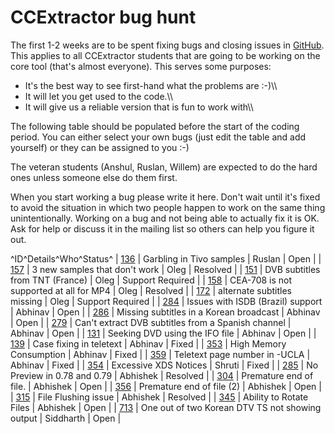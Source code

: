 # CCExtractor bug hunt

The first 1-2 weeks are to be spent fixing bugs and closing issues in
[GitHub](https://github.com/CCExtractor/ccextractor/issues).
This applies to all CCExtractor students that are going to be working on
the core tool (that\'s almost everyone). This serves some purposes:

-   It\'s the best way to see first-hand what the problems are :-)\\\\
-   It will let you get used to the code.\\\\
-   It will give us a reliable version that is fun to work with\\\\

The following table should be populated before the start of the coding
period. You can either select your own bugs (just edit the table and add
yourself) or they can be assigned to you :-)

The veteran students (Anshul, Ruslan, Willem) are expected to do the
hard ones unless someone else do them first.

When you start working a bug please write it here. Don\'t wait until
it\'s fixed to avoid the situation in which two people happen to work on
the same thing unintentionally. Working on a bug and not being able to
actually fix it is OK. Ask for help or discuss it in the mailing list so
others can help you figure it out.

\^ID\^Details\^Who\^Status\^ \|
[136](https://github.com/CCExtractor/ccextractor/issues/136)
\| Garbling in Tivo samples \| Ruslan \| Open \| \|
[157](https://github.com/CCExtractor/ccextractor/issues/157)
\| 3 new samples that don\'t work \| Oleg \| Resolved \| \|
[151](https://github.com/CCExtractor/ccextractor/issues/151)
\| DVB subtitles from TNT (France) \| Oleg \| Support Required \| \|
[158](https://github.com/CCExtractor/ccextractor/issues/158)
\| CEA-708 is not supported at all for MP4 \| Oleg \| Resolved \| \|
[172](https://github.com/CCExtractor/ccextractor/issues/172)
\| alternate subtitles missing \| Oleg \| Support Required \| \|
[284](https://github.com/CCExtractor/ccextractor/issues/284)
\| Issues with ISDB (Brazil) support \| Abhinav \| Open \| \|
[286](https://github.com/CCExtractor/ccextractor/issues/286)
\| Missing subtitles in a Korean broadcast \| Abhinav \| Open \| \|
[279](https://github.com/CCExtractor/ccextractor/issues/279)
\| Can\'t extract DVB subtitles from a Spanish channel \| Abhinav \|
Open \| \|
[131](https://github.com/CCExtractor/ccextractor/issues/131)
\| Seeking DVD using the IFO file \| Abhinav \| Open \| \|
[139](https://github.com/CCExtractor/ccextractor/issues/139)
\| Case fixing in teletext \| Abhinav \| Fixed \| \|
[353](https://github.com/CCExtractor/ccextractor/issues/353)
\| High Memory Consumption \| Abhinav \| Fixed \| \|
[359](https://github.com/CCExtractor/ccextractor/issues/359)
\| Teletext page number in -UCLA \| Abhinav \| Fixed \| \|
[354](https://github.com/CCExtractor/ccextractor/issues/354)
\| Excessive XDS Notices \| Shruti \| Fixed \| \|
[285](https://github.com/CCExtractor/ccextractor/issues/285)
\| No Preview in 0.78 and 0.79 \| Abhishek \| Resolved \| \|
[304](https://github.com/CCExtractor/ccextractor/issues/304)
\| Premature end of file. \| Abhishek \| Open \| \|
[356](https://github.com/CCExtractor/ccextractor/issues/356)
\| Premature end of file (2) \| Abhishek \| Open \| \|
[315](https://github.com/CCExtractor/ccextractor/issues/315)
\| File Flushing issue \| Abhishek \| Resolved \| \|
[345](https://github.com/CCExtractor/ccextractor/issues/345)
\| Ability to Rotate Files \| Abhishek \| Open \| \|
[713](https://github.com/CCExtractor/ccextractor/issues/713)
\| One out of two Korean DTV TS not showing output \| Siddharth \| Open
\|
